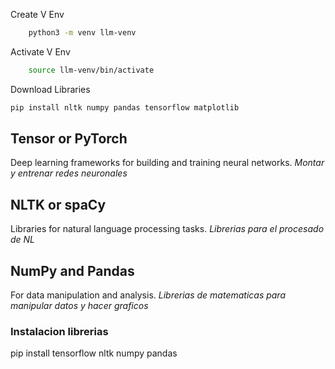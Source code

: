 
Create V Env

```bash
    python3 -m venv llm-venv
```

Activate V Env

```bash
    source llm-venv/bin/activate
```



Download Libraries

```bash
pip install nltk numpy pandas tensorflow matplotlib
```


## Tensor or PyTorch
Deep learning frameworks for building and training neural networks. *Montar y entrenar redes neuronales*

## NLTK or spaCy
Libraries for natural language processing tasks. *Librerias para el procesado de NL*

## NumPy and Pandas
For data manipulation and analysis. *Librerias de matematicas para manipular datos y hacer graficos*

### Instalacion librerias
pip install tensorflow nltk numpy pandas